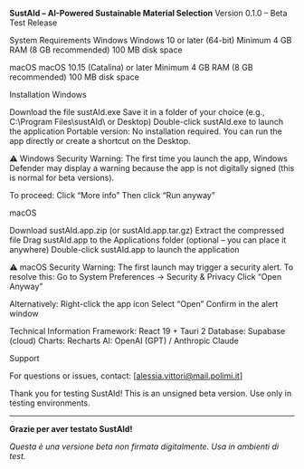 **SustAId – AI-Powered Sustainable Material Selection**
Version 0.1.0 – Beta Test Release

System Requirements
Windows
Windows 10 or later (64-bit)
Minimum 4 GB RAM (8 GB recommended)
100 MB disk space

macOS
macOS 10.15 (Catalina) or later
Minimum 4 GB RAM (8 GB recommended)
100 MB disk space

Installation
Windows

Download the file sustAId.exe
Save it in a folder of your choice (e.g., C:\Program Files\sustAId\ or Desktop)
Double-click sustAId.exe to launch the application
Portable version:
No installation required. You can run the app directly or create a shortcut on the Desktop.

⚠️ Windows Security Warning:
The first time you launch the app, Windows Defender may display a warning because the app is not digitally signed (this is normal for beta versions).

To proceed:
Click “More info”
Then click “Run anyway”

macOS

Download sustAId.app.zip (or sustAId.app.tar.gz)
Extract the compressed file
Drag sustAId.app to the Applications folder (optional – you can place it anywhere)
Double-click sustAId.app to launch the application

⚠️ macOS Security Warning:
The first launch may trigger a security alert. To resolve this:
Go to System Preferences → Security & Privacy
Click “Open Anyway”

Alternatively:
Right-click the app icon
Select “Open”
Confirm in the alert window

Technical Information
Framework: React 19 + Tauri 2
Database: Supabase (cloud)
Charts: Recharts
AI: OpenAI (GPT) / Anthropic Claude

Support

For questions or issues, contact: [alessia.vittori@mail.polimi.it]

Thank you for testing SustAId!
This is an unsigned beta version. Use only in testing environments.

---

**Grazie per aver testato SustAId!**

_Questa è una versione beta non firmata digitalmente. Usa in ambienti di test._
